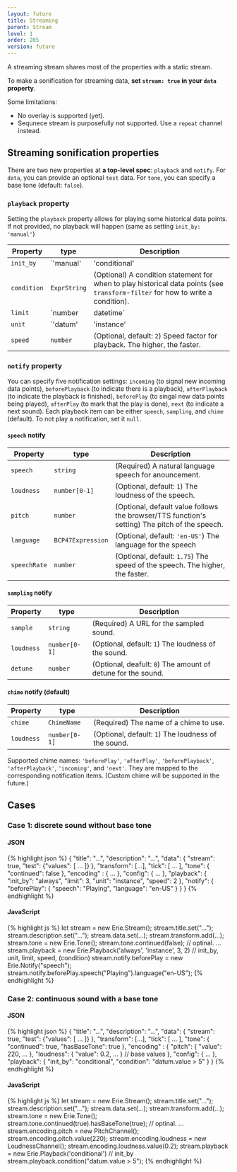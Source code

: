 ```yaml
---
layout: future
title: Streaming
parent: Stream
level: 1
order: 205
version: future
---
```


A streaming stream shares most of the properties with a static stream.

To make a sonification for streaming data, **set `stream: true` in your `data` property**.

Some limitations:

- No overlay is supported (yet).
- Sequnece stream is purposefully not supported. Use a `repeat` channel instead.

## Streaming sonification properties

There are two new properties at **a top-level spec**: `playback` and `notify`.
For `data`, you can provide an optional `test` data.
For `tone`, you can specify a base tone (default: `false`).

### `playback` property

Setting the `playback` property allows for playing some historical data points.
If not provided, no playback will happen (same as setting `init_by: 'manual'`)

| Property | type | Description |
| -------- | ---- | ----------- |
| `init_by` | `'manual'|'conditional'|'always'` | (Optional, default: `'always'`) How to initiate a playback (`'manual'`: manually–not going to be played unless indicated, `'conditional'`: when a set condition is met, `'always'`: always before playing the new data points). |
| `condition` | `ExprString` | (Optional) A condition statement for when to play historical data points (see `transform`-`filter` for how to write a condition). |
| `limit` | `number|datetime` | (Optional, default: `5`) The number of historical items to play at a time. If the `unit` is `'time'` then it has to be date-time format. |
| `unit` | `'datum'|'instance'|'time'` | (Optional, default: `'instance'`) The unit of playback limit (`'datum'`: individual data points regardless of when they were received; `'instance'`: data sets received together, `'time'`: up to a certain time that data have been received). They will be queried as instances. |
| `speed` | `number` | (Optional, default: `2`) Speed factor for playback. The higher, the faster. |

### `notify` property

You can specify five notification settings: `incoming` (to signal new incoming data points), `beforePlayback` (to indicate there is a playback), `afterPlayback` (to indicate the playback is finished), `beforePlay` (to singal new data points being played), `afterPlay` (to mark that the play is done), `next` (to indicate a next sound).
Each playback item can be either `speech`, `sampling`, and `chime` (default).
To not play a notification, set it `null`.

#### `speech` notify

| Property | type | Description |
| -------- | ---- | ----------- |
| `speech` | `string` | (Required) A natural language speech for anouncement. |
| `loudness` | `number[0-1]` | (Optional, default: `1`) The loudness of the speech. |
| `pitch` | `number` | (Optional, default value follows the browser/TTS function's setting) The pitch of the speech. |
| `language` | `BCP47Expression` | (Optional, default: `'en-US'`) The language for the speech |
| `speechRate` | `number` | (Optional, default: `1.75`) The speed of the speech. The higher, the faster. |

#### `sampling` notify

| Property | type | Description |
| -------- | ---- | ----------- |
| `sample` | `string` | (Required) A URL for the sampled sound. |
| `loudness` | `number[0-1]` | (Optional, default: `1`) The loudness of the sound. |
| `detune` | `number` | (Optional, deafult: `0`) The amount of detune for the sound. |

#### `chime` notify (default)

| Property | type | Description |
| -------- | ---- | ----------- |
| `chime` | `ChimeName` | (Required) The name of a chime to use. |
| `loudness` | `number[0-1]` | (Optional, default: `1`) The loudness of the sound. |

Supported chime names: `'beforePlay'`, `'afterPlay'`, `'beforePlayback'`, `'afterPlayback'`, `'incoming'`, and `'next'`.
They are mapped to the corresponding notification items.
(Custom chime will be supported in the future.)

## Cases

### Case 1: discrete sound without base tone

<code-groups>
<code-group>
<h4>JSON</h4>
{% highlight json %}
{
  "title": "...",
  "description": "...",
  "data": {
    "stream": true,
    "test": {"values": [ ... ]}
  },
  "transform": [...],
  "tick": [ ... ],
  "tone": { "continued": false },
  "encoding" : { ... },
  "config": { ... },
  "playback": {
    "init_by": "always",
    "limit": 3,
    "unit": "instance",
    "speed": 2
  },
  "notify": {
    "beforePlay": {
      "speech": "Playing",
      "language": "en-US"
    }
  }
}
{% endhighlight %}
</code-group>
<code-group>
<h4>JavaScript</h4>
{% highlight js %}
let stream = new Erie.Stream();
stream.title.set("...");
stream.description.set("...");
stream.data.set(...);
stream.transform.add(...);
stream.tone = new Erie.Tone();
stream.tone.continued(false); // optinal.
... 
stream.playback = new Erie.Playback('always', 'instance', 3, 2) // init_by, unit, limit, speed, (condition)
stream.notify.beforePlay = new Erie.Notify("speech");
stream.notify.beforePlay.speech("Playing").language("en-US");
{% endhighlight %}
</code-group>
</code-groups>

### Case 2: continuous sound with a base tone

<code-groups>
<code-group>
<h4>JSON</h4>
{% highlight json %}
{
  "title": "...",
  "description": "...",
  "data": {
    "stream": true,
    "test": {"values": [ ... ]}
  },
  "transform": [...],
  "tick": [ ... ],
  "tone": {
    "continued": true,
    "hasBaseTone": true
  },
  "encoding" : {
    "pitch": { "value": 220, ... },
    "loudness": { "value": 0.2, ... } // base values
  },
  "config": { ... },
  "playback": {
    "init_by": "conditional",
    "condition": "datum.value > 5"
  }
}
{% endhighlight %}
</code-group>
<code-group>
<h4>JavaScript</h4>
{% highlight js %}
let stream = new Erie.Stream();
stream.title.set("...");
stream.description.set("...");
stream.data.set(...);
stream.transform.add(...);
stream.tone = new Erie.Tone();
stream.tone.continued(true).hasBaseTone(true); // optinal.
...
stream.encoding.pitch = new PitchChannel();
stream.encoding.pitch.value(220);
stream.encoding.loudness = new LoudnessChannel();
stream.encoding.loudness.value(0.2);
stream.playback = new Erie.Playback('conditional') // init_by
stream.playback.condition("datum.value > 5");
{% endhighlight %}
</code-group>
</code-groups>
